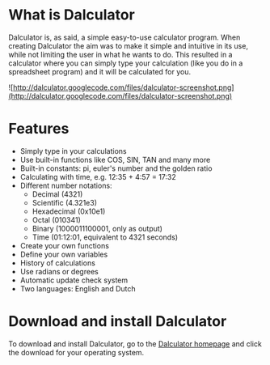 # What is Dalculator #
Dalculator is, as said, a simple easy-to-use calculator program.
When creating Dalculator the aim was to make it simple and intuitive in its use,
while not limiting the user in what he wants to do.
This resulted in a calculator where you can simply type your calculation (like you do in a spreadsheet program) and it will be calculated for you.

![http://dalculator.googlecode.com/files/dalculator-screenshot.png](http://dalculator.googlecode.com/files/dalculator-screenshot.png)

# Features #
  * Simply type in your calculations
  * Use built-in functions like COS, SIN, TAN and many more
  * Built-in constants: pi, euler's number and the golden ratio
  * Calculating with time, e.g. 12:35 + 4:57 = 17:32
  * Different number notations:
    * Decimal (4321)
    * Scientific (4.321e3)
    * Hexadecimal (0x10e1)
    * Octal (010341)
    * Binary (1000011100001, only as output)
    * Time (01:12:01, equivalent to 4321 seconds)
  * Create your own functions
  * Define your own variables
  * History of calculations
  * Use radians or degrees
  * Automatic update check system
  * Two languages: English and Dutch

# Download and install Dalculator #
To download and install Dalculator, go to the [Dalculator homepage](http://divendo-webs.com/software.php?id=1) and click the download for your operating system.